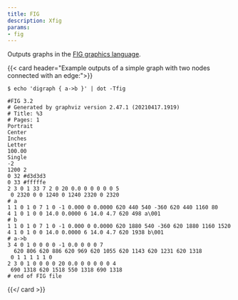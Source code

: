```yaml
---
title: FIG
description: Xfig
params:
- fig
---
```

Outputs graphs in the [FIG graphics language](https://en.wikipedia.org/wiki/Xfig).


{{< card header="Example outputs of a simple graph with two nodes connected with an edge:">}}
```
$ echo 'digraph { a->b }' | dot -Tfig
```
```
#FIG 3.2
# Generated by graphviz version 2.47.1 (20210417.1919)
# Title: %3
# Pages: 1
Portrait
Center
Inches
Letter
100.00
Single
-2
1200 2
0 32 #d3d3d3
0 33 #fffffe
2 3 0 1 33 7 2 0 20 0.0 0 0 0 0 0 5
 0 2320 0 0 1240 0 1240 2320 0 2320
# a
1 1 0 1 0 7 1 0 -1 0.000 0 0.0000 620 440 540 -360 620 440 1160 80
4 1 0 1 0 0 14.0 0.0000 6 14.0 4.7 620 498 a\001
# b
1 1 0 1 0 7 1 0 -1 0.000 0 0.0000 620 1880 540 -360 620 1880 1160 1520
4 1 0 1 0 0 14.0 0.0000 6 14.0 4.7 620 1938 b\001
# a->b
3 4 0 1 0 0 0 0 -1 0.0 0 0 0 7
  620 806 620 886 620 969 620 1055 620 1143 620 1231 620 1318
 0 1 1 1 1 1 0
2 3 0 1 0 0 0 0 20 0.0 0 0 0 0 0 4
 690 1318 620 1518 550 1318 690 1318
# end of FIG file
```
{{</ card >}}
